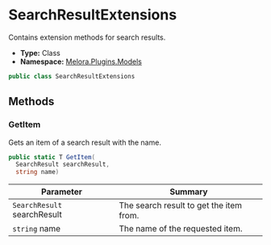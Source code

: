 ﻿# SearchResultExtensions
Contains extension methods for search results\.
- **Type:** Class
- **Namespace:** [Melora.Plugins.Models](/Melora/plugin-api-reference/Melora.Plugins/Models/)
```cs
public class SearchResultExtensions
```




## Methods

### GetItem
Gets an item of a search result with the name\.
```cs
public static T GetItem(
  SearchResult searchResult, 
  string name)
```
| Parameter | Summary |
| --------- | ------- |
| `SearchResult` searchResult | The search result to get the item from. |
| `string` name | The name of the requested item. |



